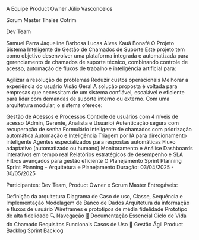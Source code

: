 A Equipe
Product Owner
Júlio Vasconcelos

Scrum Master
Thales Cotrim

Dev Team

Samuel Parra
Jaqueline Barbosa
Lucas Alves
Kauã Bonafé
O Projeto
Sistema Inteligente de Gestão de Chamados de Suporte
Este projeto tem como objetivo desenvolver uma plataforma integrada e automatizada para gerenciamento de chamados de suporte técnico, combinando controle de acesso, automação de fluxos de trabalho e inteligência artificial para:

Agilizar a resolução de problemas
Reduzir custos operacionais
Melhorar a experiência do usuário
Visão Geral
A solução proposta é voltada para empresas que necessitam de um sistema confiável, escalável e eficiente para lidar com demandas de suporte interno ou externo. Com uma arquitetura modular, o sistema oferece:

Gestão de Acessos e Processos
Controle de usuários com 4 níveis de acesso (Admin, Gerente, Analista e Usuário)
Autenticação segura com recuperação de senha
Formulário inteligente de chamados com priorização automática
Automação e Inteligência
Triagem por IA para direcionamento inteligente
Agentes especializados para respostas automáticas
Fluxo adaptativo (automatizado ou humano)
Monitoramento e Análise
Dashboards interativos em tempo real
Relatórios estratégicos de desempenho e SLA
Filtros avançados para gestão eficiente
O Planejamento
Sprint Planning
Sprint Planning - Arquitetura e Planejamento
Duração: 03/04/2025 - 30/05/2025

Participantes: Dev Team, Product Owner e Scrum Master
Entregáveis:

Definição da arquitetura
Diagrama de Caso de uso, Classe, Sequência e Implementação
Modelagem de Banco de Dados
Arquitetura da informação e fluxos de usuário
Wireframes e prototipos de média fidelidade
Prototipo de alta fidelidade
🔍 Navegação
📌 Documentação Essencial
Ciclo de Vida do Chamado
Requisitos Funcionais
Casos de Uso
🚀 Gestão Ágil
Product Backlog
Sprint Backlog
